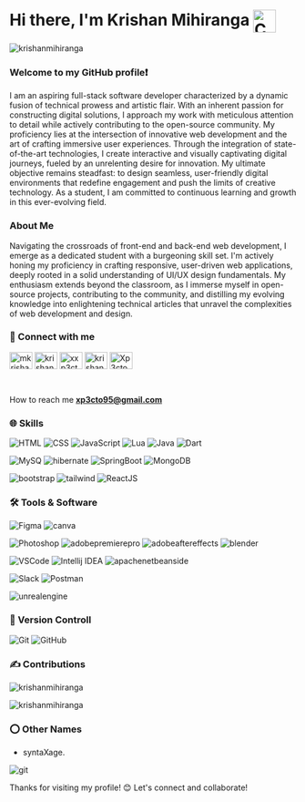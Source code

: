 # Hi there, I'm Krishan Mihiranga  <img align="center" alt="Coding" width="40" src="https://camo.githubusercontent.com/878033a76fcc614b24fa9596c01b1f731f0807265857e5b0cbed697bf1f2e3c1/68747470733a2f2f63646e2e646973636f72646170702e636f6d2f656d6f6a69732f3936393630393034353339383933373730312e6769663f73697a653d3936267175616c6974793d6c6f73736c657373">
<p align="left"> <img src="https://komarev.com/ghpvc/?username=krishanmihiranga&label=Profile%20views&color=0e75b6&style=flat" alt="krishanmihiranga" /> </p>

 ### Welcome to my GitHub profile❗
 
I am an aspiring full-stack software developer characterized by a dynamic fusion of technical prowess and artistic flair. With an inherent passion for constructing digital solutions, I approach my work with meticulous attention to detail while actively contributing to the open-source community. My proficiency lies at the intersection of innovative web development and the art of crafting immersive user experiences. Through the integration of state-of-the-art technologies, I create interactive and visually captivating digital journeys, fueled by an unrelenting desire for innovation. My ultimate objective remains steadfast: to design seamless, user-friendly digital environments that redefine engagement and push the limits of creative technology. As a student, I am committed to continuous learning and growth in this ever-evolving field.
### About Me

Navigating the crossroads of front-end and back-end web development, I emerge as a dedicated student with a burgeoning skill set. I'm actively honing my proficiency in crafting responsive, user-driven web applications, deeply rooted in a solid understanding of UI/UX design fundamentals. My enthusiasm extends beyond the classroom, as I immerse myself in open-source projects, contributing to the community, and distilling my evolving knowledge into enlightening technical articles that unravel the complexities of web development and design.

### 🤞 Connect with me

<p align="left">
<a href="https://codepen.io/mkrishan" target="blank"><img align="center" src="https://raw.githubusercontent.com/rahuldkjain/github-profile-readme-generator/master/src/images/icons/Social/codepen.svg" alt="mkrishan" height="30" width="40" /></a>
<a href="https://linkedin.com/in/krishan mihiranga" target="blank"><img align="center" src="https://raw.githubusercontent.com/rahuldkjain/github-profile-readme-generator/master/src/images/icons/Social/linked-in-alt.svg" alt="krishan mihiranga" height="30" width="40" /></a>
<a href="https://instagram.com/xxp3cto" target="blank"><img align="center" src="https://raw.githubusercontent.com/rahuldkjain/github-profile-readme-generator/master/src/images/icons/Social/instagram.svg" alt="xxp3cto" height="30" width="40" /></a>
<a href="https://www.hackerrank.com/krishanM" target="blank"><img align="center" src="https://raw.githubusercontent.com/rahuldkjain/github-profile-readme-generator/master/src/images/icons/Social/hackerrank.svg" alt="krishan mihiranga" height="30" width="40" /></a>
<a href="https://discord.gg/Xp3cto#9699" target="blank"><img align="center" src="https://raw.githubusercontent.com/rahuldkjain/github-profile-readme-generator/master/src/images/icons/Social/discord.svg" alt="Xp3cto#9699" height="30" width="40" /></a>
</p>
<br>

How to reach me **xp3cto95@gmail.com**

### 🌐 Skills

  ![HTML](https://img.shields.io/badge/-HTML5-E34F26?logo=html5&logoColor=white&style=flat)
  ![CSS](https://img.shields.io/badge/-CSS3-1572B6?logo=css3&logoColor=white&style=flat)
  ![JavaScript](https://img.shields.io/badge/-JavaScript-F7DF1E?logo=javascript&logoColor=black&style=flat)
  ![Lua](https://img.shields.io/badge/-Lua-2C2D72?logo=Lua&logoColor=white&style=flat)
  ![Java](https://img.shields.io/badge/-Java-FF0000?logo=Java&logoColor=white&style=flat)
  ![Dart](https://img.shields.io/badge/-Dart-32B8F7?logo=Dart&logoColor=white&style=flat)
  
  ![MySQ](https://img.shields.io/badge/-MySQL-6DB33F?logo=MySQL&logoColor=white&style=flat)
  ![hibernate](https://img.shields.io/badge/-Hibernate-59666C?logo=hibernate&logoColor=white&style=flat)
  ![SpringBoot](https://img.shields.io/badge/-SpringBoot-6DB33F?logo=springboot&logoColor=white&style=flat)
  ![MongoDB](https://img.shields.io/badge/-MongoDB-47A248?logo=mongodb&logoColor=white&style=flat)

  ![bootstrap](https://img.shields.io/badge/-Bootstrap-7952B3?logo=bootstrap&logoColor=white&style=flat)
  ![tailwind](https://img.shields.io/badge/-Tailwind-06B6D4?logo=tailwindcss&logoColor=white&style=flat)
  ![ReactJS](https://img.shields.io/badge/-ReactJS-61DAFB?logo=react&logoColor=white&style=flat)
 

### 🛠️ Tools & Software

  ![Figma](https://img.shields.io/badge/-Figma-F24E1E?logo=figma&logoColor=white&style=flat)
  ![canva](https://img.shields.io/badge/-Canva-00C4CC?logo=canva&logoColor=white&style=flat)

  ![Photoshop](https://img.shields.io/badge/-Photoshop-31A8FF?logo=adobe%20photoshop&logoColor=white&style=flat)
  ![adobepremierepro](https://img.shields.io/badge/-PremierePro-9999FF?logo=adobepremierepro&logoColor=white&style=flat)
  ![adobeaftereffects](https://img.shields.io/badge/-AfterEffects-9999FF?logo=adobeaftereffects&logoColor=white&style=flat)
  ![blender](https://img.shields.io/badge/-Blender-F5792A?logo=blender&logoColor=white&style=flat)
  
  ![VSCode](https://img.shields.io/badge/-VSCode-007ACC?logo=visual%20studio%20code&logoColor=white&style=flat)
  ![Intellij IDEA](https://img.shields.io/badge/-Intellij-000000?logo=intellijidea&logoColor=white&style=flat)
  ![apachenetbeanside](https://img.shields.io/badge/-NetBeans-1B6AC6?logo=apachenetbeanside&logoColor=white&style=flat)
  
  ![Slack](https://img.shields.io/badge/-Slack-4A154B?logo=slack&logoColor=white&style=flat)
  ![Postman](https://img.shields.io/badge/-Postman-FF6C37?logo=postman&logoColor=white&style=flat)
 
  ![unrealengine](https://img.shields.io/badge/-Unreal-0E1128?logo=unrealengine&logoColor=white&style=flat)
 ### 🔱 Version Controll
  
  ![Git](https://img.shields.io/badge/-Git-F05032?logo=git&logoColor=white&style=flat)
  ![GitHub](https://img.shields.io/badge/-GitHub-181717?logo=github&logoColor=white&style=flat)
 
 ### ✍ Contributions

<p><img align="center" src="https://github-readme-streak-stats.herokuapp.com/?user=krishanmihiranga&" alt="krishanmihiranga" /></p>
<p><img align="center" src="https://github-readme-stats.vercel.app/api/top-langs?username=krishanmihiranga&show_icons=true&locale=en&layout=compact" alt="krishanmihiranga" /></p>


 ### ⭕ Other Names

 - syntaXage.


![git](https://user-images.githubusercontent.com/119467538/215260819-3a3932d4-8dc5-47c8-9b01-331fd695df79.png)


Thanks for visiting my profile! 😊 Let's connect and collaborate!
